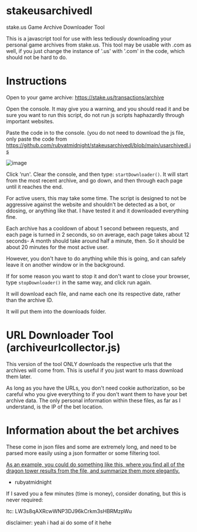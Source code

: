 # stakeusarchivedl
stake.us Game Archive Downloader Tool


This is a javascript tool for use with less tediously downloading your personal game archives from stake.us.
This tool may be usable with .com as well, if you just change the instance of '.us' with '.com' in the code, which should not be hard to do.


# Instructions

Open to your game archive: https://stake.us/transactions/archive

Open the console. It may give you a warning, and you should read it and be sure you want to run this script, do not run js scripts haphazardly through important websites.

Paste the code in to the console. (you do not need to download the js file, only paste the code from https://github.com/rubyatmidnight/stakeusarchivedl/blob/main/usarchivedl.js

![image](https://github.com/user-attachments/assets/c16afdfd-61d1-412d-82b8-d0621ad7f08f)

Click 'run'.
Clear the console, and then type: `startDownloader()`. It will start from the most recent archive, and go down, and then through each page until it reaches the end.

For active users, this may take some time. The script is designed to not be aggressive against the website and shouldn't be detected as a bot, or ddosing, or anything like that. I have tested it and it downloaded everything fine.

Each archive has a cooldown of about 1 second between requests, and each page is turned in 2 seconds, so on average, each page takes about 12 seconds- A month should take around half a minute, then. So it should be about 20 minutes for the most active user. 

However, you don't have to do anything while this is going, and can safely leave it on another window or in the background. 

If for some reason you want to stop it and don't want to close your browser, type `stopDownloader()` in the same way, and click run again.

It will download each file, and name each one its respective date, rather than the archive ID. 

It will put them into the downloads folder. 

# URL Downloader Tool (archiveurlcollector.js)

This version of the tool ONLY downloads the respective urls that the archives will come from. This is useful if you just want to mass download them later.

As long as you have the URLs, you don't need cookie authorization, so be careful who you give everything to if you don't want them to have your bet archive data. The only personal information within these files, as far as I understand, is the IP of the bet location. 

# Information about the bet archives

These come in json files and some are extremely long, and need to be parsed more easily using a json formatter or some filtering tool. 

[As an example, you could do something like this, where you find all of the dragon tower results from the file, and summarize them more elegantly.](https://github.com/rubyatmidnight/provably/blob/main/dragontowerjsonextract.py)


- rubyatmidnight

If I saved you a few minutes (time is money), consider donating, but this is never required: 

ltc: LW3s8qAXRcwWNP3DJ96kCrkm3sHBRMzpWu

disclaimer: yeah i had ai do some of it hehe
